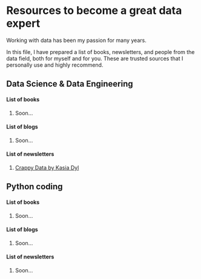 # Resources to become a great data expert

Working with data has been my passion for many years.

In this file, I have prepared a list of books, newsletters, and people from the data field, both for myself and for you. These are trusted sources that I personally use and highly recommend.

## Data Science & Data Engineering
#### **List of books**
1. Soon...

#### **List of blogs**
1. Soon...

#### **List of newsletters**
1. [Crappy Data by Kasia Dyl](https://crappydata.pl/)


## Python coding
#### **List of books**
1. Soon...

#### **List of blogs**
1. Soon...

#### **List of newsletters**
1. Soon...
